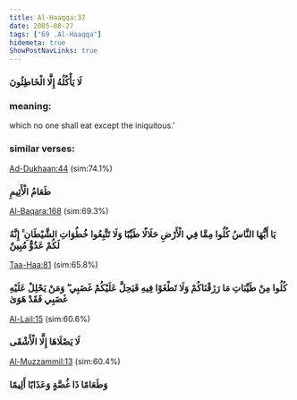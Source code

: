```yaml
---
title: Al-Haaqqa:37
date: 2005-08-27
tags: ["69 .Al-Haaqqa"]
hidemeta: true 
ShowPostNavLinks: true 
---
```

### لَا يَأْكُلُهُ إِلَّا الْخَاطِئُونَ
### meaning: 
which no one shall eat except the iniquitous.’
### similar verses: 

[Ad-Dukhaan:44](/44/44) (sim:74.1%)

### طَعَامُ الْأَثِيمِ

[Al-Baqara:168](/2/168) (sim:69.3%)

### يَا أَيُّهَا النَّاسُ كُلُوا مِمَّا فِي الْأَرْضِ حَلَالًا طَيِّبًا وَلَا تَتَّبِعُوا خُطُوَاتِ الشَّيْطَانِ ۚ إِنَّهُ لَكُمْ عَدُوٌّ مُبِينٌ

[Taa-Haa:81](/20/81) (sim:65.8%)

### كُلُوا مِنْ طَيِّبَاتِ مَا رَزَقْنَاكُمْ وَلَا تَطْغَوْا فِيهِ فَيَحِلَّ عَلَيْكُمْ غَضَبِي ۖ وَمَنْ يَحْلِلْ عَلَيْهِ غَضَبِي فَقَدْ هَوَىٰ

[Al-Lail:15](/92/15) (sim:60.6%)

### لَا يَصْلَاهَا إِلَّا الْأَشْقَى

[Al-Muzzammil:13](/73/13) (sim:60.4%)

### وَطَعَامًا ذَا غُصَّةٍ وَعَذَابًا أَلِيمًا
